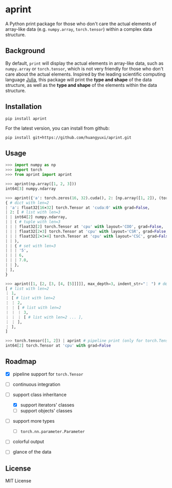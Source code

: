 # aprint

A Python print package for those who don't care the actual elements of array-like data (e.g. `numpy.array`, `torch.tensor`) within a complex data structure.


## Background

By default, `print` will display the actual elements in array-like data, such as `numpy.array` or `torch.tensor`, which is not very friendly for those who don't care about the actual elements.
Inspired by the leading scientific computing language [Julia](https://julialang.org/), this package will print the **type and shape** of the data structure, as well as the **type and shape** of the elements within the data structure.


## Installation

```
pip install aprint
```

For the latest version, you can install from github:
```
pip install git+https://github.com/huangyuxi/aprint.git
```

## Usage

```python
>>> import numpy as np
>>> import torch
>>> from aprint import aprint

>>> aprint(np.array([1, 2, 3]))
int64[3] numpy.ndarray

>>> aprint({'a': torch.zeros(16, 32).cuda(), 2: [np.array([1, 2]), (torch.zeros(2).to_sparse(), torch.zeros(2,3).to_sparse_csr(), torch.zeros(2,3,4).to_sparse_csc()), {'5', 6, 7.}]}, indent_str='| ')
{ # dict with len=2
| 'a': float32[16×32] torch.Tensor at 'cuda:0' with grad=False,
| 2: [ # list with len=3
| | int64[2] numpy.ndarray,
| | ( # tuple with len=3
| | | float32[2] torch.Tensor at 'cpu' with layout='COO', grad=False,
| | | float32[2×3] torch.Tensor at 'cpu' with layout='CSR', grad=False,
| | | float32[2×3×4] torch.Tensor at 'cpu' with layout='CSC', grad=False,
| | ),
| | { # set with len=3
| | | '5',
| | | 6,
| | | 7.0,
| | },
| ],
}

>>> aprint([1, [2, [3, [4, [5]]]]], max_depth=3, indent_str="⋮ ") # default max_depth=5
[ # list with len=2
⋮ 1,
⋮ [ # list with len=2
⋮ ⋮ 2,
⋮ ⋮ [ # list with len=2
⋮ ⋮ ⋮ 3,
⋮ ⋮ ⋮ [ # list with len=2 ... ],
⋮ ⋮ ],
⋮ ],
]

>>> torch.tensor([1, 2]) | aprint # pipeline print (only for torch.Tensor and built-in iterators)
int64[2] torch.Tensor at 'cpu' with grad=False
```

## Roadmap

- [x] pipeline support for `torch.Tensor`
- [ ] continuous integration
- [ ] support class inheritance
  - [x] support iterators' classes
  - [ ] support objects' classes
- [ ] support more types
  - [ ] `torch.nn.parameter.Parameter`
- [ ] colorful output
- [ ] glance of the data


## License

MIT License
